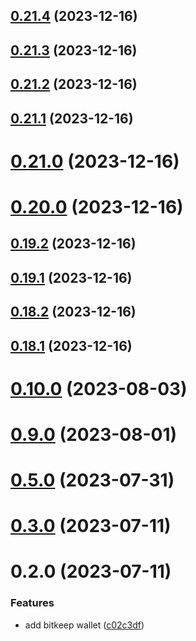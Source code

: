 ## [0.21.4](https://github.com/yeager-eren/rango-client/compare/provider-bitget@0.21.3...provider-bitget@0.21.4) (2023-12-16)



## [0.21.3](https://github.com/yeager-eren/rango-client/compare/provider-bitget@0.21.2...provider-bitget@0.21.3) (2023-12-16)



## [0.21.2](https://github.com/yeager-eren/rango-client/compare/provider-bitget@0.21.1...provider-bitget@0.21.2) (2023-12-16)



## [0.21.1](https://github.com/yeager-eren/rango-client/compare/provider-bitget@0.21.0...provider-bitget@0.21.1) (2023-12-16)



# [0.21.0](https://github.com/yeager-eren/rango-client/compare/provider-bitget@0.20.0...provider-bitget@0.21.0) (2023-12-16)



# [0.20.0](https://github.com/yeager-eren/rango-client/compare/provider-bitget@0.19.2...provider-bitget@0.20.0) (2023-12-16)



## [0.19.2](https://github.com/yeager-eren/rango-client/compare/provider-bitget@0.19.1...provider-bitget@0.19.2) (2023-12-16)



## [0.19.1](https://github.com/yeager-eren/rango-client/compare/provider-bitget@0.18.2...provider-bitget@0.19.1) (2023-12-16)



## [0.18.2](https://github.com/yeager-eren/rango-client/compare/provider-bitget@0.18.1-next.69...provider-bitget@0.18.2) (2023-12-16)



## [0.18.1](https://github.com/yeager-eren/rango-client/compare/provider-bitget@0.19.0...provider-bitget@0.18.1) (2023-12-16)



# [0.10.0](https://github.com/rango-exchange/rango-client/compare/provider-bitkeep@0.9.0...provider-bitkeep@0.10.0) (2023-08-03)



# [0.9.0](https://github.com/rango-exchange/rango-client/compare/provider-bitkeep@0.8.0...provider-bitkeep@0.9.0) (2023-08-01)



# [0.5.0](https://github.com/rango-exchange/rango-client/compare/provider-bitkeep@0.4.0...provider-bitkeep@0.5.0) (2023-07-31)



# [0.3.0](https://github.com/rango-exchange/rango-client/compare/provider-bitkeep@0.2.0...provider-bitkeep@0.3.0) (2023-07-11)



# 0.2.0 (2023-07-11)


### Features

* add bitkeep wallet ([c02c3df](https://github.com/rango-exchange/rango-client/commit/c02c3dfd236070295eada74aeb97514f8dacd0ed))



